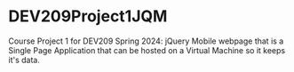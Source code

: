 # DEV209Project1JQM
Course Project 1 for DEV209 Spring 2024: jQuery Mobile webpage that is a Single Page Application that can be hosted on a Virtual Machine so it keeps it's data.
